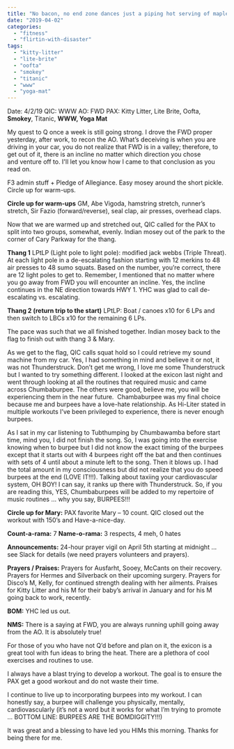 ```yaml
---
title: "No bacon, no end zone dances just a piping hot serving of maple glazed, candied pain.  Triple Threat Style with burpees taboot!"
date: "2019-04-02"
categories: 
  - "fitness"
  - "flirtin-with-disaster"
tags: 
  - "kitty-litter"
  - "lite-brite"
  - "oofta"
  - "smokey"
  - "titanic"
  - "www"
  - "yoga-mat"
---
```


Date: 4/2/19 QIC: WWW AO: FWD PAX: Kitty Litter, Lite Brite, Oofta, **Smokey**, Titanic, **WWW, Yoga Mat**

My quest to Q once a week is still going strong. I drove the FWD proper yesterday, after work, to recon the AO. What’s deceiving is when you are driving in your car, you do not realize that FWD is in a valley; therefore, to get out of it, there is an incline no matter which direction you chose and venture off to. I'll let you know how I came to that conclusion as you read on.

F3 admin stuff + Pledge of Allegiance. Easy mosey around the short pickle. Circle up for warm-ups.

**Circle up for warm-ups** GM, Abe Vigoda, hamstring stretch, runner’s stretch, Sir Fazio (forward/reverse), seal clap, air presses, overhead claps.

Now that we are warmed up and stretched out, QIC called for the PAX to split into two groups, somewhat, evenly. Indian mosey out of the park to the corner of Cary Parkway for the thang.

**Thang 1** LPtLP (Light pole to light pole): modified jack webbs (Triple Threat). At each light pole in a de-escalating fashion starting with 12 merkins to 48 air presses to 48 sumo squats. Based on the number, you’re correct, there are 12 light poles to get to. Remember, I mentioned that no matter where you go away from FWD you will encounter an incline. Yes, the incline continues in the NE direction towards HWY 1. YHC was glad to call de-escalating vs. escalating.

**Thang 2 (return trip to the start)** LPtLP: Boat / canoes x10 for 6 LPs and then switch to LBCs x10 for the remaining 6 LPs.

The pace was such that we all finished together. Indian mosey back to the flag to finish out with thang 3 & Mary.

As we get to the flag, QIC calls squat hold so I could retrieve my sound machine from my car. Yes, I had something in mind and believe it or not, it was not Thunderstruck. Don’t get me wrong, I love me some Thunderstruck but I wanted to try something different. I looked at the exicon last night and went through looking at all the routines that required music and came across Chumbaburpee. The others were good, believe me, you will be experiencing them in the near future.  Chambaburpee was my final choice because me and burpees have a love-hate relationship. As Hi-Liter stated in multiple workouts I’ve been privileged to experience, there is never enough burpees.

As I sat in my car listening to Tubthumping by Chumbawamba before start time, mind you, I did not finish the song. So, I was going into the exercise knowing when to burpee but I did not know the exact timing of the burpees except that it starts out with 4 burpees right off the bat and then continues with sets of 4 until about a minute left to the song. Then it blows up. I had the total amount in my consciousness but did not realize that you do speed burpees at the end (LOVE IT!!!). Talking about taxiing your cardiovascular system, OH BOY! I can say, it ranks up there with Thunderstruck. So, if you are reading this, YES, Chumbaburpees will be added to my repertoire of music routines … why you say, BURPEES!!!

**Circle up for Mary:** PAX favorite Mary – 10 count. QIC closed out the workout with 150’s and Have-a-nice-day.

**Count-a-rama:** 7 **Name-o-rama:** 3 respects, 4 meh, 0 hates

**Announcements:** 24-hour prayer vigil on April 5th starting at midnight … see Slack for details (we need prayers volunteers and prayers).

**Prayers / Praises:** Prayers for Ausfarht, Sooey, McCants on their recovery. Prayers for Hermes and Silverback on their upcoming surgery. Prayers for Disco’s M, Kelly, for continued strength dealing with her ailments. Praises for Kitty Litter and his M for their baby’s arrival in January and for his M going back to work, recently.

**BOM:** YHC led us out.

**NMS:** There is a saying at FWD, you are always running uphill going away from the AO. It is absolutely true!

For those of you who have not Q’d before and plan on it, the exicon is a great tool with fun ideas to bring the heat. There are a plethora of cool exercises and routines to use.

I always have a blast trying to develop a workout. The goal is to ensure the PAX get a good workout and do not waste their time.

I continue to live up to incorporating burpees into my workout. I can honestly say, a burpee will challenge you physically, mentally, cardiovascularly (it’s not a word but it works for what I’m trying to promote … BOTTOM LINE: BURPEES ARE THE BOMDIGGITY!!!)

It was great and a blessing to have led you HIMs this morning. Thanks for being there for me.
